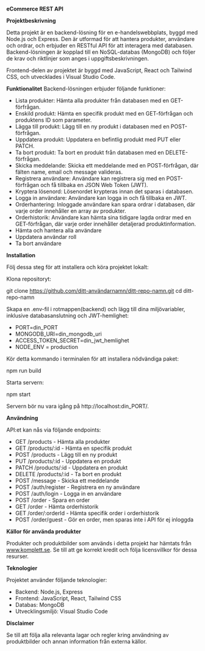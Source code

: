 **eCommerce REST API**

**Projektbeskrivning**

Detta projekt är en backend-lösning för en e-handelswebbplats, byggd med Node.js och Express. Den är utformad för att hantera produkter, användare och ordrar, och erbjuder en RESTful API för att interagera med databasen. Backend-lösningen är kopplad till en NoSQL-databas (MongoDB) och följer de krav och riktlinjer som anges i uppgiftsbeskrivningen.

Frontend-delen av projektet är byggd med JavaScript, React och Tailwind CSS, och utvecklades i Visual Studio Code.

**Funktionalitet**
Backend-lösningen erbjuder följande funktioner:

*  Lista produkter: Hämta alla produkter från databasen med en GET-förfrågan.
*  Enskild produkt: Hämta en specifik produkt med en GET-förfrågan och produktens ID som parameter.
*  Lägga till produkt: Lägg till en ny produkt i databasen med en POST-förfrågan.
*  Uppdatera produkt: Uppdatera en befintlig produkt med PUT eller PATCH.
*  Ta bort produkt: Ta bort en produkt från databasen med en DELETE-förfrågan.
*  Skicka meddelande: Skicka ett meddelande med en POST-förfrågan, där fälten name, email och message valideras.
*  Registrera användare: Användare kan registrera sig med en POST-förfrågan och få tillbaka en JSON Web Token (JWT).
*  Kryptera lösenord: Lösenordet krypteras innan det sparas i databasen.
*  Logga in användare: Användare kan logga in och få tillbaka en JWT.
*  Orderhantering: Inloggade användare kan spara ordrar i databasen, där varje order innehåller en array av produkter.
*  Orderhistorik: Användare kan hämta sina tidigare lagda ordrar med en GET-förfrågan, där varje order innehåller detaljerad produktinformation.
*  Hämta och hantera alla användare
*  Uppdatera användar roll
*  Ta bort användare

**Installation**

Följ dessa steg för att installera och köra projektet lokalt:

Klona repositoryt:

git clone https://github.com/ditt-användarnamn/ditt-repo-namn.git
cd ditt-repo-namn

Skapa en .env-fil i rotmappen(backend) och lägg till dina miljövariabler, inklusive databasanslutning och JWT-hemlighet:

*  PORT=din_PORT
*  MONGODB_URI=din_mongodb_uri
*  ACCESS_TOKEN_SECRET=din_jwt_hemlighet
*  NODE_ENV = production

Kör detta kommando i terminalen för att installera nödvändiga paket:

npm run build

Starta servern:

npm start

Servern bör nu vara igång på http://localhost:din_PORT/.

**Användning**

API:et kan nås via följande endpoints:

*  GET /products - Hämta alla produkter
*  GET /products/:id - Hämta en specifik produkt
*  POST /products - Lägg till en ny produkt
*  PUT /products/:id - Uppdatera en produkt
*  PATCH /products/:id - Uppdatera en produkt
*  DELETE /products/:id - Ta bort en produkt
*  POST /message - Skicka ett meddelande
*  POST /auth/register - Registrera en ny användare
*  POST /auth/login - Logga in en användare
*  POST /order - Spara en order
*  GET /order - Hämta orderhistorik
*  GET /order/:orderId - Hämta specifik order i orderhistorik
*  POST /order/guest - Gör en order, men sparas inte i API för ej inloggda

**Källor för använda produkter**

Produkter och produktbilder som används i detta projekt har hämtats från www.komplett.se. Se till att ge korrekt kredit och följa licensvillkor för dessa resurser.

**Teknologier**

Projektet använder följande teknologier:

*  Backend: Node.js, Express
*  Frontend: JavaScript, React, Tailwind CSS
*  Databas: MongoDB
*  Utvecklingsmiljö: Visual Studio Code

**Disclaimer**

Se till att följa alla relevanta lagar och regler kring användning av produktbilder och annan information från externa källor.
